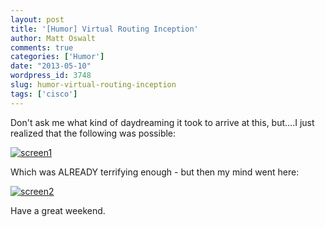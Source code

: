 ```yaml
---
layout: post
title: '[Humor] Virtual Routing Inception'
author: Matt Oswalt
comments: true
categories: ['Humor']
date: "2013-05-10"
wordpress_id: 3748
slug: humor-virtual-routing-inception
tags: ['cisco']
---
```



Don't ask me what kind of daydreaming it took to arrive at this, but....I just realized that the following was possible:

[![screen1](/assets/2013/05/screen1.png)](/assets/2013/05/screen1.png)

Which was ALREADY terrifying enough - but then my mind went here:

[![screen2](/assets/2013/05/screen2.png)](/assets/2013/05/screen2.png)

Have a great weekend.
